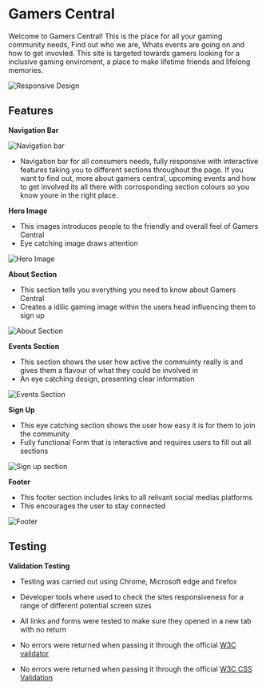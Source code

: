 # Gamers Central

Welcome to Gamers Central! This is the place for all your gaming community needs, Find out who we are, Whats events are going on and how to get invovled. This site is targeted towards gamers looking for a inclusive gaming enviroment, a place to make lifetime friends and lifelong memories.

![Responsive Design](../gaming-central/assets/css/images/gamers-responsive.png)

## Features

__Navigation Bar__

![Navigation bar](../gaming-central/assets/css/images/nav-bar.png)

- Navigation bar for all consumers needs, fully responsive with interactive features taking you to different sections throughout the page.
If you want to find out, more about gamers central, upcoming events and how to get involved its all there with corrosponding section colours so you know youre in the right place.

__Hero Image__

- This images introduces people to the friendly and overall feel of Gamers Central
- Eye catching image draws attention

![Hero Image](../gaming-central/assets/css/images/landing-image.jpg)

__About Section__

- This section tells you everything you need to know about Gamers Central
- Creates a idilic gaming image within the users head influencing them to sign up 

![About Section](../gaming-central/assets/css/images/about-section.png)

__Events Section__

- This section shows the user how active the commuinty really is and gives them a flavour of what they could be involved in
- An eye catching design, presenting clear information

![Events Section](../gaming-central/assets/css/images/events-section.jpg)

__Sign Up__

- This eye catching section shows the user how easy it is for them to join the community
- Fully functional Form that is interactive and requires users to fill out all sections

![Sign up section](../gaming-central/assets/css/images/Form-section.jpg)

__Footer__

- This footer section includes links to all relivant social medias platforms
- This encourages the user to stay connected

![Footer](../gaming-central/assets/css/images/footer.png)

## Testing

__Validation Testing__

- Testing was carried out using Chrome, Microsoft edge and firefox
- Developer tools where used to check the sites responsiveness for a range of different potential screen sizes
- All links and forms were tested to make sure they opened in a new tab with no return

- No errors were returned when passing it through the official [W3C validator](https://validator.w3.org/#validate_by_input)
- No errors were returned when passing it through the official [W3C CSS Validation](https://jigsaw.w3.org/css-validator/)

